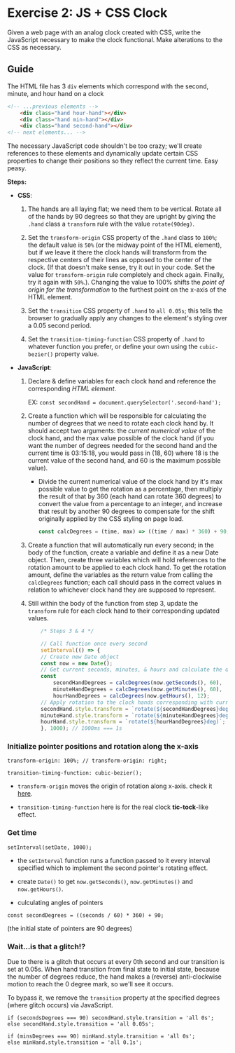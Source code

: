 # Exercise 2: JS + CSS Clock

Given a web page with an analog clock created with CSS, write the
  JavaScript necessary to make the clock functional. Make alterations to the CSS
  as necessary.

## Guide

The HTML file has 3 `div` elements which correspond with the second, minute, and
    hour hand on a clock

```html
<!-- ...previous elements -->
    <div class="hand hour-hand"></div>
    <div class="hand min-hand"></div>
    <div class="hand second-hand"></div>
<!-- next elements... -->
```

The necessary JavaScript code shouldn't be too crazy;
    we'll create references to these elements and dynamically
    update certain CSS properties to change their positions so they reflect the
    current time. Easy peasy.

**Steps:**

- **CSS**:

    1. The hands are all laying flat; we need them to be vertical. Rotate all of the
        hands by 90 degrees so that they are upright by giving the `.hand` class a
        `transform` rule with the value `rotate(90deg)`.

    1. Set the `transform-origin` CSS property of the `.hand` class to `100%`; the default
        value is `50%` (or the midway point of the HTML element), but if we leave it there
        the clock hands will transform from the respective centers of their lines as opposed to the
        center of the clock. (If that doesn't make sense, try it out in your code. Set the value for
        `transform-origin` rule completely and check again. Finally, try it again with `50%`.).
        Changing the value to 100% shifts the _point of origin for the transformation_
        to the furthest point on the x-axis of the HTML element.

    1. Set the `transition` CSS property of `.hand` to `all 0.05s`; this tells the browser
        to gradually apply any changes to the element's styling over a 0.05 second period.

    1. Set the `transition-timing-function` CSS property of `.hand` to whatever function
        you prefer, or define your own using the `cubic-bezier()` property value.

- **JavaScript**:

    1. Declare & define variables for each clock hand and reference the corresponding _HTML
        element_.

        EX: `const secondHand = document.querySelector('.second-hand');`

    1. Create a function which will be responsible for calculating the number of degrees that we need
        to rotate each clock hand by. It should accept two arguments: the _current numerical value_ of the
        clock hand, and the max value possible of the clock hand (if you want the number of degrees needed for
        the second hand and the current time is 03:15:18, you would pass in (18, 60) where 18 is the current
        value of the second hand, and 60 is the maximum possible value).

        - Divide the current numerical value of the clock hand by it's max possible value to get the rotation as
        a percentage, then multiply the result of that by 360 (each hand can rotate 360 degrees) to convert
        the value from a percentage to an integer, and increase that result by another 90 degrees to compensate
        for the shift originally applied by the CSS styling on page load.

            ```javascript
            const calcDegrees = (time, max) => ((time / max) * 360) + 90;
            ```

    1. Create a function that will automatically run every second; in the body of the function,
        create a variable and define it as a new Date object. Then, create three variables which will
        hold references to the rotation amount to be applied to each clock hand. To get the rotation amount,
        define the variables as the return value from calling the `calcDegrees` function; each call should
        pass in the correct values in relation to whichever clock hand they are supposed to represent.

    1. Still within the body of the function from step 3, update the `transform` rule for each
        clock hand to their corresponding updated values.

        ```javascript
            /* Steps 3 & 4 */

            // Call function once every second
            setInterval(() => {
            // Create new Date object
            const now = new Date();
            // Get current seconds, minutes, & hours and calculate the degree shift
            const
                secondHandDegrees = calcDegrees(now.getSeconds(), 60),
                minuteHandDegrees = calcDegrees(now.getMinutes(), 60),
                hourHandDegrees = calcDegrees(now.getHours(), 12);
            // Apply rotation to the clock hands corresponding with current time value
            secondHand.style.transform = `rotate(${secondHandDegrees}deg)`;
            minuteHand.style.transform = `rotate(${minuteHandDegrees}deg)`;
            hourHand.style.transform = `rotate(${hourHandDegrees}deg)`;
            }, 1000); // 1000ms === 1s

        ```



### Initialize pointer positions and rotation along the x-axis

`transform-origin: 100%; // transform-origin: right;`

`transition-timing-function: cubic-bezier();`

- `transform-origin` moves the origin of rotation along x-axis. check it [here](https://developer.mozilla.org/en-US/docs/Web/CSS/transform-origin).

- `transition-timing-function` here is for the real clock **tic-tock**-like effect.

### Get time

`setInterval(setDate, 1000);`

- the `setInterval` function runs a function passed to it every interval specified which to implement the second pointer's rotating effect.

- create `Date()` to get `now.getSeconds()`, `now.getMinutes()` and `now.getHours()`.

- culculating angles of pointers

`const secondDegrees = ((seconds / 60) * 360) + 90;`

(the initial state of pointers are 90 degrees)

### Wait...is that a glitch!?

Due to there is a glitch that occurs at every 0th second and our transition is set at 0.05s. When hand transition from final state to initial state, because the number of degrees reduce, the hand makes a (reverse) anti-clockwise motion to reach the 0 degree mark, so we'll see it occurs.

To bypass it, we remove the `transition` property at the specified degrees (where glitch occurs) via JavaScript.

```
if (secondsDegrees === 90) secondHand.style.transition = 'all 0s';
else secondHand.style.transition = 'all 0.05s';

if (minsDegrees === 90) minHand.style.transition = 'all 0s';
else minHand.style.transition = 'all 0.1s';
```